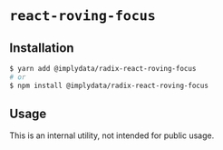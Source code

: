 # `react-roving-focus`

## Installation

```sh
$ yarn add @implydata/radix-react-roving-focus
# or
$ npm install @implydata/radix-react-roving-focus
```

## Usage

This is an internal utility, not intended for public usage.
